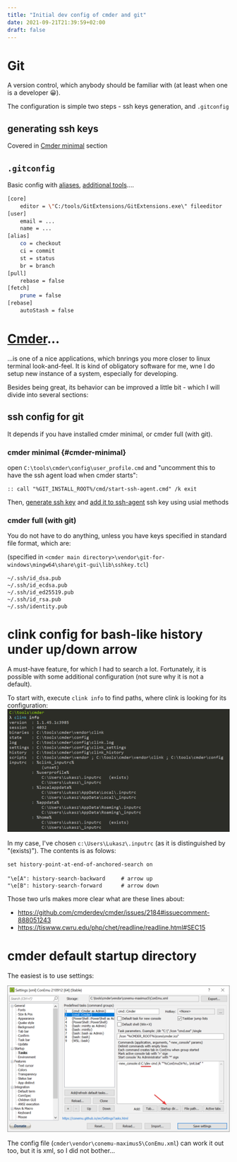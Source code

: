 ```yaml
---
title: "Initial dev config of cmder and git"
date: 2021-09-21T21:39:59+02:00
draft: false
---
```



# Git

A version control, which anybody should be familiar with (at least when one is a developer :grinning:).

The configuration is simple two steps - ssh keys generation, and `.gitconfig`

## generating ssh keys

Covered in [Cmder minimal](#cmder-minimal) section

## `.gitconfig`

Basic config with [aliases](https://git-scm.com/book/en/v2/Git-Basics-Git-Aliases), [additional tools](https://gitextensions.github.io/)....

```sh
[core]
	editor = \"C:/tools/GitExtensions/GitExtensions.exe\" fileeditor
[user]
	email = ...
	name = ...
[alias]
	co = checkout
	ci = commit
	st = status
	br = branch
[pull]
	rebase = false
[fetch]
	prune = false
[rebase]
	autoStash = false

```


# [Cmder](https://cmder.net/)...
...is one of a nice applications, which bnrings you more closer to linux terminal look-and-feel.
It is kind of obligatory software for me, wne I do setup new instance of a system, especially for developing.

Besides being great, its behavior can be improved a little bit - which I will divide into several sections:


## ssh config for git

It depends if you have installed cmder minimal, or cmder full (with git).

### cmder minimal {#cmder-minimal}

open `C:\tools\cmder\config\user_profile.cmd` and "uncomment this to have the ssh agent load when cmder starts":
```
:: call "%GIT_INSTALL_ROOT%/cmd/start-ssh-agent.cmd" /k exit
```

Then,
[generate ssh key](https://docs.github.com/en/authentication/connecting-to-github-with-ssh/generating-a-new-ssh-key-and-adding-it-to-the-ssh-agent#generating-a-new-ssh-key)
and
[add it to ssh-agent](https://docs.github.com/en/authentication/connecting-to-github-with-ssh/generating-a-new-ssh-key-and-adding-it-to-the-ssh-agent#adding-your-ssh-key-to-the-ssh-agent)
ssh key using usial methods


### cmder full (with git)

You do not have to do anything, unless you have keys specified in standard file format, which are:

(specified in `<cmder main directory>\vendor\git-for-windows\mingw64\share\git-gui\lib\sshkey.tcl`)
```
~/.ssh/id_dsa.pub
~/.ssh/id_ecdsa.pub
~/.ssh/id_ed25519.pub
~/.ssh/id_rsa.pub
~/.ssh/identity.pub
```


# clink config for bash-like history under up/down arrow

A must-have feature, for which I had to search a lot.
Fortunately, it is possible with some additional configuration (not sure why it is not a default).

To start with, execute `clink info` to find paths, where clink is looking for its configuration:
![Cliink info output](/images/clink-info.png)

In my case, I've chosen `c:\Users\Lukasz\.inputrc` (as it is distinguished by "(exists)").
The contents is as folows:

```
set history-point-at-end-of-anchored-search on

"\e[A": history-search-backward     # arrow up
"\e[B": history-search-forward      # arrow down

```

Those two urls makes more clear what are these lines about:

- https://github.com/cmderdev/cmder/issues/2184#issuecomment-888051243
- https://tiswww.cwru.edu/php/chet/readline/readline.html#SEC15


# cmder default startup directory

The easiest is to use settings:

![Conemu startup dir dialog](/images/conemu-startup-dir.png)

The config file (`cmder\vendor\conemu-maximus5\ConEmu.xml`) can work it out too, but it is xml, so I did not bother...
